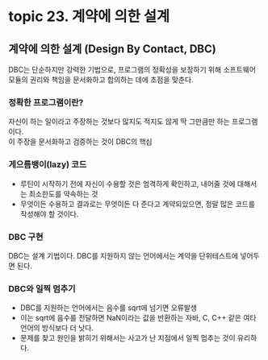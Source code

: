 # topic 23. 계약에 의한 설계

## 계약에 의한 설계 (Design By Contact, DBC)

DBC는 단순하지만 강력한 기법으로, 프로그램의 정확성을 보장하기 위해 소프트웨어 모듈의 권리와 책임을 문서화하고 합의하는 데에 초점을 맞춘다.

### 정확한 프로그램이란?

자신이 하는 일이라고 주장하는 것보다 많지도 적지도 않게 딱 그만큼만 하는 프로그램이다. <br />
이 주장을 문서화하고 검증하는 것이 DBC의 핵심

### 게으름뱅이(lazy) 코드

- 루틴이 시작하기 전에 자신이 수용할 것은 엄격하게 확인하고, 내어줄 것에 대해서는 최소한도를 약속하는 것
- 무엇이든 수용하고 결과로는 무엇이든 다 준다고 계약되있으면, 정말 많은 코드를 작성해야 할 것이다.

### DBC 구현

DBC는 설계 기법이다. DBC를 지원하지 않는 언어에서는 계약을 단위테스트에 넣어두면 된다.

### DBC와 일찍 멈추기

- DBC를 지원하는 언어에서는 음수를 sqrt에 넘기면 오류발생
- 이는 sqrt에 음수를 전달하면 NaN이라는 값을 반환하는 자바, C, C++ 같은 여타 언어의 방식보다 더 낫다.
- 문제를 찾고 원인을 밝히기 위해서는 사고가 난 지점에서 일찍 멈추는 것이 유리하다.
